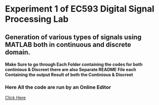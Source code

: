 # Experiment 1 of EC593 Digital Signal Processing Lab

## Generation of various types of signals using MATLAB both in continuous and discrete domain.


####  Make  Sure to go through Each Folder containing the codes for both continious & Discreet there are also Separate README File each Containing the output Result of both the Continious & Discreet



### Here All the code are run by an Online Editor 

[Click Here ](https://www.mycompiler.io/new/octave)

